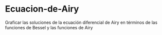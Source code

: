 # Ecuacion-de-Airy
Graficar las soluciones de la ecuación diferencial de Airy en términos de las funciones de Bessel y las funciones de Airy
